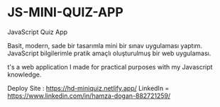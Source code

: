 # JS-MINI-QUIZ-APP

JavaScript Quiz App

Basit, modern, sade bir tasarımla mini bir sınav uygulaması yaptım. JavaScript bilgilerimle pratik amaçlı oluşturulmuş bir web uygulaması.

t's a web application I made for practical purposes with my Javascript knowledge.

Deploy Site :  https://hd-miniquiz.netlify.app/
LinkedIn = https://www.linkedin.com/in/hamza-dogan-882721259/





